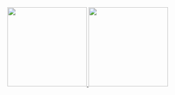 <div>
<a href="https://github.com/paulocamargojr">
<img height="180em" src="https://github-readme-stats.vercel.app/api?username=paulocamargojr&count_private=true&show_icons=true&include_all_commits=true"/>
<img height="180em" src="https://github-readme-stats.vercel.app/api/top-langs/?username=paulocamargojr&layout=compact&langs_count=8&card_width=120"/>
</div>
